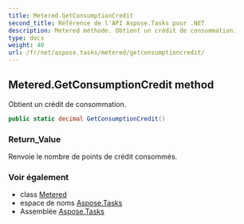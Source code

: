 ```yaml
---
title: Metered.GetConsumptionCredit
second_title: Référence de l'API Aspose.Tasks pour .NET
description: Metered méthode. Obtient un crédit de consommation.
type: docs
weight: 40
url: /fr/net/aspose.tasks/metered/getconsumptioncredit/
---
```

## Metered.GetConsumptionCredit method

Obtient un crédit de consommation.

```csharp
public static decimal GetConsumptionCredit()
```

### Return_Value

Renvoie le nombre de points de crédit consommés.

### Voir également

* class [Metered](../)
* espace de noms [Aspose.Tasks](../../metered/)
* Assemblée [Aspose.Tasks](../../../)


